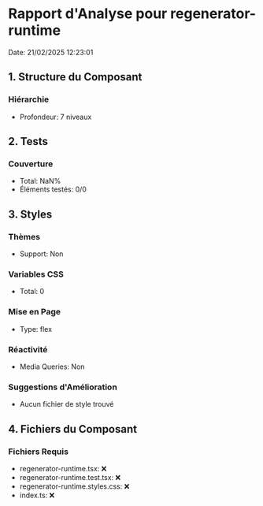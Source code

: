 # Rapport d'Analyse pour regenerator-runtime

Date: 21/02/2025 12:23:01

## 1. Structure du Composant

### Hiérarchie

- Profondeur: 7 niveaux

## 2. Tests

### Couverture

- Total: NaN%
- Éléments testés: 0/0

## 3. Styles

### Thèmes

- Support: Non

### Variables CSS

- Total: 0

### Mise en Page

- Type: flex

### Réactivité

- Media Queries: Non

### Suggestions d'Amélioration

- Aucun fichier de style trouvé

## 4. Fichiers du Composant

### Fichiers Requis

- regenerator-runtime.tsx: ❌
- regenerator-runtime.test.tsx: ❌
- regenerator-runtime.styles.css: ❌
- index.ts: ❌
